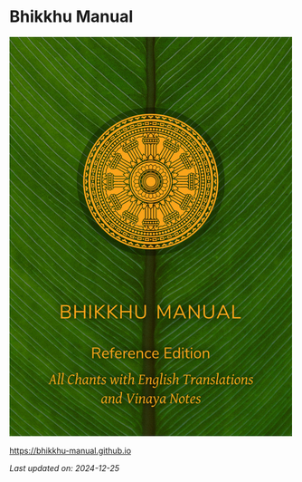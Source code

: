 # Bhikkhu Manual

<div class="titlepage-cover">

![Bhikkhu Manual](./includes/images/reference-desktop-cover.jpg)

</div>

<https://bhikkhu-manual.github.io>

<div>
<p><em>Last updated on: 2024-12-25</em></p>
</div>

